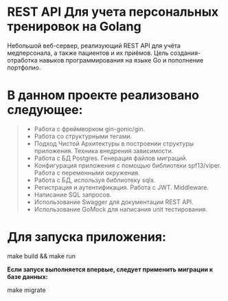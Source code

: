 # **REST API Для учета персональных тренировок на Golang**
Небольшой веб-сервер, реализующий REST API для учёта медперсонала, а также пациентов и их приёмов. Цель создания- отработка навыков программирования на языке Go и пополнение портфолио.

# **В данном проекте реализовано следующее:**
> - Работа с фреймворком gin-gonic/gin.
> - Работа со структурными тегами.
> - Подход Чистой Архитектуры в построении структуры приложения. Техника внедрения зависимости.
> - Работа с БД Postgres. Генерация файлов миграций.
> - Конфигурация приложения с помощью библиотеки spf13/viper. Работа с переменными окружения.
> - Работа с БД, используя библиотеку sqlx.
> - Регистрация и аутентификация. Работа с JWT. Middleware.
> - Написание SQL запросов.
> - Использование Swagger для документации REST API.
> - Использование GoMock для написания unit тестирования.
# **Для запуска приложения:**
make build && make run

**Если запуск выполняется впервые, следует применить миграции к базе данных:**

make migrate
